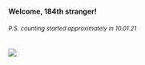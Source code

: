 #### Welcome, 184th stranger!

###### <sup>P.S. counting started approximately in 10.01.21</sup>

<img src="https://kraftwerk28.pp.ua/vcnt.png"></img>
